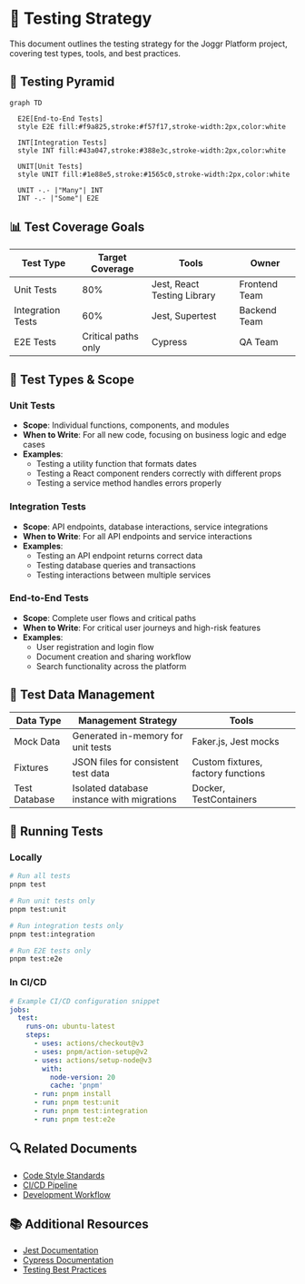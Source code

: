 # 🧪 Testing Strategy

This document outlines the testing strategy for the Joggr Platform project, covering test types, tools, and best practices.

## 🎯 Testing Pyramid

```mermaid
graph TD
  
  E2E[End-to-End Tests]
  style E2E fill:#f9a825,stroke:#f57f17,stroke-width:2px,color:white
  
  INT[Integration Tests]
  style INT fill:#43a047,stroke:#388e3c,stroke-width:2px,color:white
  
  UNIT[Unit Tests]
  style UNIT fill:#1e88e5,stroke:#1565c0,stroke-width:2px,color:white
  
  UNIT -.- |"Many"| INT
  INT -.- |"Some"| E2E
```

## 📊 Test Coverage Goals

| Test Type | Target Coverage | Tools | Owner |
|-----------|----------------|-------|-------|
| Unit Tests | 80% | Jest, React Testing Library | Frontend Team |
| Integration Tests | 60% | Jest, Supertest | Backend Team |
| E2E Tests | Critical paths only | Cypress | QA Team |

## 🔎 Test Types & Scope

### Unit Tests

- **Scope**: Individual functions, components, and modules
- **When to Write**: For all new code, focusing on business logic and edge cases
- **Examples**:
  - Testing a utility function that formats dates
  - Testing a React component renders correctly with different props
  - Testing a service method handles errors properly

### Integration Tests

- **Scope**: API endpoints, database interactions, service integrations
- **When to Write**: For all API endpoints and service interactions
- **Examples**:
  - Testing an API endpoint returns correct data
  - Testing database queries and transactions
  - Testing interactions between multiple services

### End-to-End Tests

- **Scope**: Complete user flows and critical paths
- **When to Write**: For critical user journeys and high-risk features
- **Examples**:
  - User registration and login flow
  - Document creation and sharing workflow
  - Search functionality across the platform

## 🧮 Test Data Management

| Data Type | Management Strategy | Tools |
|-----------|---------------------|-------|
| Mock Data | Generated in-memory for unit tests | Faker.js, Jest mocks |
| Fixtures | JSON files for consistent test data | Custom fixtures, factory functions |
| Test Database | Isolated database instance with migrations | Docker, TestContainers |

## 🚀 Running Tests

### Locally

```bash
# Run all tests
pnpm test

# Run unit tests only
pnpm test:unit

# Run integration tests only
pnpm test:integration

# Run E2E tests only
pnpm test:e2e
```

### In CI/CD

```yaml
# Example CI/CD configuration snippet
jobs:
  test:
    runs-on: ubuntu-latest
    steps:
      - uses: actions/checkout@v3
      - uses: pnpm/action-setup@v2
      - uses: actions/setup-node@v3
        with:
          node-version: 20
          cache: 'pnpm'
      - run: pnpm install
      - run: pnpm test:unit
      - run: pnpm test:integration
      - run: pnpm test:e2e
```

## 🔍 Related Documents

- [Code Style Standards](../standards/code-style.md)
- [CI/CD Pipeline](../operations/ci-cd.md)
- [Development Workflow](../standards/software-development.md)

## 📚 Additional Resources

- [Jest Documentation](https://jestjs.io/docs/getting-started)
- [Cypress Documentation](https://docs.cypress.io/)
- [Testing Best Practices](https://docs.joggr.io/testing/best-practices)
